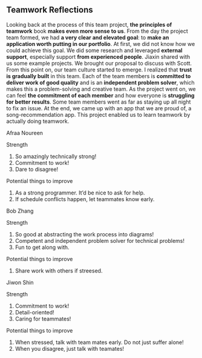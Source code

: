 ## Teamwork Reflections


Looking back at the process of this team project, **the principles of teamwork** book **makes even more sense to us**. From the day the project team formed, we had **a very clear and elevated goal**: to **make an application worth putting in our portfolio**. At first, we did not know how we could achieve this goal. We did some research and leveraged **external support**, especially support **from experienced people**. Jiaxin shared with us some example projects. We brought our proposal to discuss with Scott. From this point on, our team culture started to emerge. I realized that **trust is gradually built** in this team. Each of the team members is **committed to deliver work of good quality** and is an **independent problem solver**, which makes this a problem-solving and creative team. As the project went on, we can feel **the commitment of each member** and how everyone is **struggling for better results**. Some team members went as far as staying up all night to fix an issue. At the end, we came up with an app that we are proud of, a song-recommendation app. This project enabled us to learn teamwork by actually doing teamwork.


Afraa Noureen

Strength
1. So amazingly technically strong!
2. Commitment to work!
3. Dare to disagree!

Potential things to improve
1. As a strong programmer. It’d be nice to ask for help.
2. If schedule conflicts happen, let teammates know early.

Bob Zhang

Strength
1. So good at abstracting the work process into diagrams!
2. Competent and independent problem solver for technical problems!
3. Fun to get along with.

Potential things to improve
1. Share work with others if streesed.


Jiwon Shin

Strength
1. Commitment to work!
2. Detail-oriented!
3. Caring for teammates!

Potential things to improve
1. When stressed, talk with team mates early. Do not just suffer alone!
2. When you disagree, just talk with teamates!


